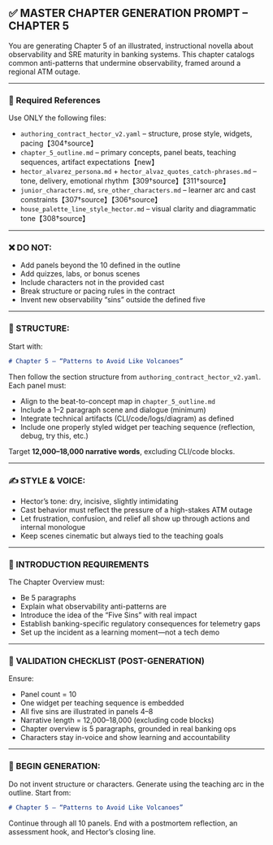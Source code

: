 ## ✅ MASTER CHAPTER GENERATION PROMPT – CHAPTER 5

You are generating Chapter 5 of an illustrated, instructional novella about observability and SRE maturity in banking systems. This chapter catalogs common anti-patterns that undermine observability, framed around a regional ATM outage.

---

### 📁 Required References

Use ONLY the following files:

* `authoring_contract_hector_v2.yaml` – structure, prose style, widgets, pacing【304†source】
* `chapter_5_outline.md` – primary concepts, panel beats, teaching sequences, artifact expectations【new】
* `hector_alvarez_persona.md` + `hector_alvaz_quotes_catch-phrases.md` – tone, delivery, emotional rhythm【309†source】【311†source】
* `junior_characters.md`, `sre_other_characters.md` – learner arc and cast constraints【307†source】【306†source】
* `house_palette_line_style_hector.md` – visual clarity and diagrammatic tone【308†source】

---

### ❌ DO NOT:

* Add panels beyond the 10 defined in the outline
* Add quizzes, labs, or bonus scenes
* Include characters not in the provided cast
* Break structure or pacing rules in the contract
* Invent new observability “sins” outside the defined five

---

### 🧱 STRUCTURE:

Start with:

```markdown
# Chapter 5 – “Patterns to Avoid Like Volcanoes”
```

Then follow the section structure from `authoring_contract_hector_v2.yaml`. Each panel must:

* Align to the beat-to-concept map in `chapter_5_outline.md`
* Include a 1–2 paragraph scene and dialogue (minimum)
* Integrate technical artifacts (CLI/code/logs/diagram) as defined
* Include one properly styled widget per teaching sequence (reflection, debug, try this, etc.)

Target **12,000–18,000 narrative words**, excluding CLI/code blocks.

---

### ✍️ STYLE & VOICE:

* Hector’s tone: dry, incisive, slightly intimidating
* Cast behavior must reflect the pressure of a high-stakes ATM outage
* Let frustration, confusion, and relief all show up through actions and internal monologue
* Keep scenes cinematic but always tied to the teaching goals

---

### 🧠 INTRODUCTION REQUIREMENTS

The Chapter Overview must:

* Be 5 paragraphs
* Explain what observability anti-patterns are
* Introduce the idea of the “Five Sins” with real impact
* Establish banking-specific regulatory consequences for telemetry gaps
* Set up the incident as a learning moment—not a tech demo

---

### 🧪 VALIDATION CHECKLIST (POST-GENERATION)

Ensure:

* Panel count = 10
* One widget per teaching sequence is embedded
* All five sins are illustrated in panels 4–8
* Narrative length = 12,000–18,000 (excluding code blocks)
* Chapter overview is 5 paragraphs, grounded in real banking ops
* Characters stay in-voice and show learning and accountability

---

### 🧪 BEGIN GENERATION:

Do not invent structure or characters. Generate using the teaching arc in the outline.
Start from:

```markdown
# Chapter 5 – “Patterns to Avoid Like Volcanoes”
```

Continue through all 10 panels. End with a postmortem reflection, an assessment hook, and Hector’s closing line.
